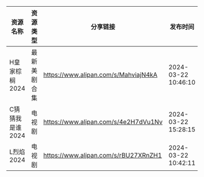 | 资源名称       | 资源类型   | 分享链接                                 | 发布时间                |
| ---------- | ------ | ------------------------------------ | ------------------- |
| H皇家棕榈2024  | 最新美剧合集 | https://www.alipan.com/s/MahviajN4kA | 2024-03-22 10:46:10 |
| C猜猜我是谁2024 | 电视剧    | https://www.alipan.com/s/4e2H7dVu1Nv | 2024-03-22 15:28:15 |
| L烈焰2024    | 电视剧    | https://www.alipan.com/s/rBU27XRnZH1 | 2024-03-22 10:42:11 |
